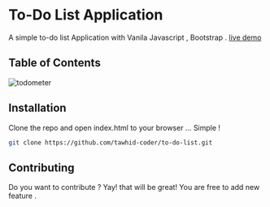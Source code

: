 # To-Do List Application

A simple to-do list Application with Vanila Javascript , Bootstrap .
[live demo](https://wonderful-swartz-70eec3.netlify.com/)

## Table of Contents

![todometer](https://i.imgur.com/R7uk0LH.png)

## Installation

Clone the repo and open index.html to your browser ... Simple !

```sh
git clone https://github.com/tawhid-coder/to-do-list.git
```

## Contributing

Do you want to contribute ? Yay! that will be great! You are free to add new feature .
